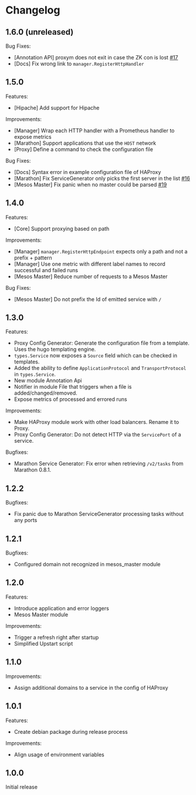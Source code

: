 # Changelog

## 1.6.0 (unreleased)

Bug Fixes:
* [Annotation API] proxym does not exit in case the ZK con is lost [#17](https://github.com/wndhydrnt/proxym/issues/17)
* [Docs] Fix wrong link to `manager.RegisterHttpHandler`

## 1.5.0

Features:
* [Hipache] Add support for Hipache

Improvements:

* [Manager] Wrap each HTTP handler with a Prometheus handler to expose metrics
* [Marathon] Support applications that use the `HOST` network
* [Proxy] Define a command to check the configuration file

Bug Fixes:
* [Docs] Syntax error in example configuration file of HAProxy
* [Marathon] Fix ServiceGenerator only picks the first server in the list [#16](https://github.com/wndhydrnt/proxym/issues/16)
* [Mesos Master] Fix panic when no master could be parsed [#19](https://github.com/wndhydrnt/proxym/issues/19)

## 1.4.0

Features:

* [Core] Support proxying based on path

Improvements:

* [Manager] `manager.RegisterHttpEndpoint` expects only a path and not a prefix + pattern
* [Manager] Use one metric with different label names to record successful and failed runs
* [Mesos Master] Reduce number of requests to a Mesos Master

Bug Fixes:
* [Mesos Master] Do not prefix the Id of emitted service with `/`

## 1.3.0

Features:

* Proxy Config Generator: Generate the configuration file from a template.
  Uses the hugo templating engine.
* `types.Service` now exposes a `Source` field which can be checked in templates.
* Added the ability to define `ApplicationProtocol` and `TransportProtocol` in `types.Service`.
* New module Annotation Api
* Notifier in module File that triggers when a file is added/changed/removed.
* Expose metrics of processed and errored runs

Improvements:

* Make HAProxy module work with other load balancers. Rename it to Proxy.
* Proxy Config Generator: Do not detect HTTP via the `ServicePort` of a service.

Bugfixes:

* Marathon Service Generator: Fix error when retrieving `/v2/tasks` from Marathon 0.8.1.

## 1.2.2

Bugfixes:

* Fix panic due to Marathon ServiceGenerator processing tasks without any ports

## 1.2.1

Bugfixes:

* Configured domain not recognized in mesos_master module

## 1.2.0

Features:

* Introduce application and error loggers
* Mesos Master module

Improvements:

* Trigger a refresh right after startup
* Simplified Upstart script

## 1.1.0

Improvements:

* Assign additional domains to a service in the config of HAProxy

## 1.0.1

Features:

* Create debian package during release process

Improvements:

* Align usage of environment variables

## 1.0.0

Initial release
